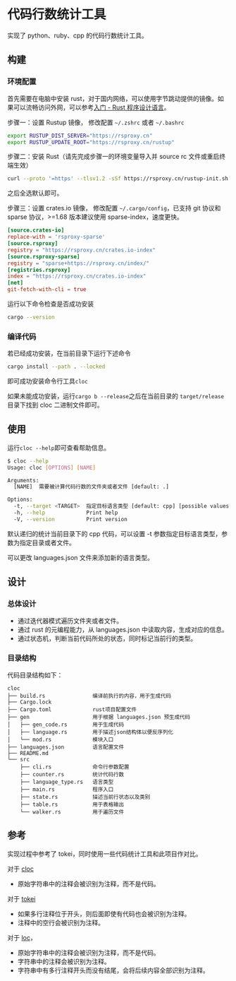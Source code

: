 # 代码行数统计工具

实现了 python、ruby、cpp 的代码行数统计工具。

## 构建

### 环境配置

首先需要在电脑中安装 rust，对于国内网络，可以使用字节跳动提供的镜像。如果可以流畅访问外网，可以参考[入门 - Rust 程序设计语言](https://www.rust-lang.org/zh-CN/learn/get-started)。

步骤一：设置 Rustup 镜像， 修改配置 `~/.zshrc` 或者 `~/.bashrc`

```bash
export RUSTUP_DIST_SERVER="https://rsproxy.cn"
export RUSTUP_UPDATE_ROOT="https://rsproxy.cn/rustup"
```

步骤二：安装 Rust（请先完成步骤一的环境变量导入并 source rc 文件或重启终端生效）

```bash
curl --proto '=https' --tlsv1.2 -sSf https://rsproxy.cn/rustup-init.sh | sh
```

之后全选默认即可。

步骤三：设置 crates.io 镜像， 修改配置 `~/.cargo/config`，已支持 git 协议和 sparse 协议，>=1.68 版本建议使用 sparse-index，速度更快。

```toml
[source.crates-io]
replace-with = 'rsproxy-sparse'
[source.rsproxy]
registry = "https://rsproxy.cn/crates.io-index"
[source.rsproxy-sparse]
registry = "sparse+https://rsproxy.cn/index/"
[registries.rsproxy]
index = "https://rsproxy.cn/crates.io-index"
[net]
git-fetch-with-cli = true
```

运行以下命令检查是否成功安装

```bash
cargo --version
```

### 编译代码

若已经成功安装，在当前目录下运行下述命令

```bash
cargo install --path . --locked
```

即可成功安装命令行工具`cloc`

如果未能成功安装，运行`cargo b --release`之后在当前目录的 `target/release` 目录下找到 cloc 二进制文件即可。

## 使用

运行`cloc --help`即可查看帮助信息。

```bash
$ cloc --help
Usage: cloc [OPTIONS] [NAME]

Arguments:
  [NAME]  需要被计算代码行数的文件夹或者文件 [default: .]

Options:
  -t, --target <TARGET>  指定目标语言类型 [default: cpp] [possible values: cpp, ruby, python]
  -h, --help             Print help
  -V, --version          Print version
```

默认递归的统计当前目录下的 cpp 代码，可以设置 -t 参数指定目标语言类型，参数为指定目录或者文件。

可以更改 languages.json 文件来添加新的语言类型。

## 设计

### 总体设计

- 通过迭代器模式遍历文件夹或者文件。
- 通过 rust 的元编程能力，从 languages.json 中读取内容，生成对应的信息。
- 通过状态机，判断当前代码所处的状态，同时标记当前行的类型。

### 目录结构

代码目录结构如下：

```
cloc
├── build.rs               编译前执行的内容，用于生成代码
├── Cargo.lock
├── Cargo.toml             rust项目配置文件
├── gen                    用于根据 languages.json 预生成代码
│   ├── gen_code.rs        用于生成代码
│   ├── language.rs        用于描述json结构体以便反序列化
│   └── mod.rs             模块入口
├── languages.json         语言配置文件
├── README.md
└── src
    ├── cli.rs             命令行参数配置
    ├── counter.rs         统计代码行数
    ├── language_type.rs   语言类型
    ├── main.rs            程序入口
    ├── state.rs           描述当前行状态以及类别
    ├── table.rs           用于表格输出
    └── walker.rs          用于遍历文件
```

## 参考

实现过程中参考了 tokei，同时使用一些代码统计工具和此项目作对比。

对于 [cloc](https://github.com/AlDanial/cloc)

- 原始字符串中的注释会被识别为注释，而不是代码。

对于 [tokei](https://github.com/XAMPPRocky/tokei)

- 如果多行注释位于开头，则后面即使有代码也会被识别为注释。
- 注释中的空行会被识别为注释。

对于 [loc](https://github.com/cgag/loc)，

- 原始字符串中的注释会被识别为注释，而不是代码。
- 字符串中的注释会被识别为注释。
- 字符串中有多行注释开头而没有结尾，会将后续内容全部识别为注释。

